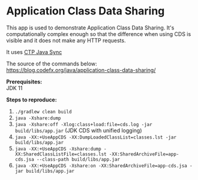 # Application Class Data Sharing

This app is used to demonstrate Application Class Data Sharing. It's computationally complex enough so that the difference when using CDS is visible and it does not make any HTTP requests. 

It uses [CTP Java Sync](https://github.com/commercetools/commercetools-sync-java)

The source of the commands below:
https://blog.codefx.org/java/application-class-data-sharing/

**Prerequisites:**  
JDK 11

**Steps to reproduce:**
1. `./gradlew clean build`
1. `java -Xshare:dump`
1. `java -Xshare:off -Xlog:class+load:file=cds.log -jar build/libs/app.jar` (JDK CDS with unified logging)
1. `java -XX:+UseAppCDS -XX:DumpLoadedClassList=classes.lst -jar build/libs/app.jar`
1. `java -XX:+UseAppCDS -Xshare:dump -XX:SharedClassListFile=classes.lst -XX:SharedArchiveFile=app-cds.jsa --class-path build/libs/app.jar`
1. `java -XX:+UseAppCDS -Xshare:on -XX:SharedArchiveFile=app-cds.jsa -jar build/libs/app.jar`
